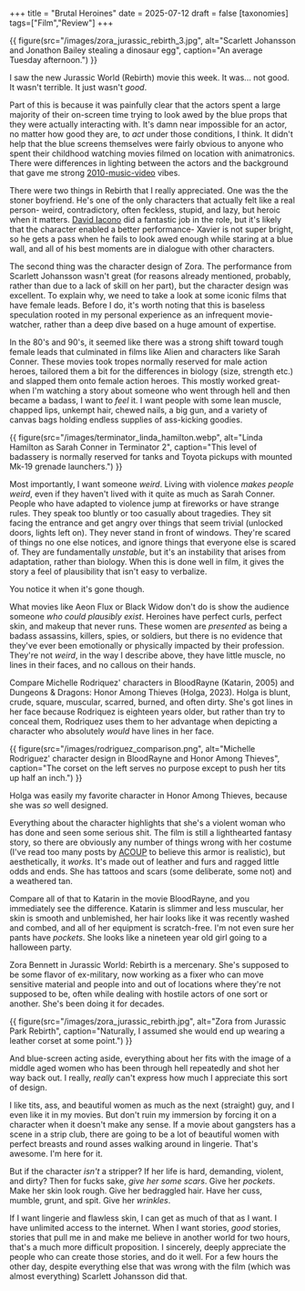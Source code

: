 +++
title = "Brutal Heroines"
date = 2025-07-12
draft = false
[taxonomies]
tags=["Film","Review"]
+++

{{ figure(src="/images/zora_jurassic_rebirth_3.jpg", alt="Scarlett Johansson and Jonathon Bailey stealing a dinosaur egg", caption="An average Tuesday afternoon.") }}

I saw the new Jurassic World (Rebirth) movie this week. It was... not good. It wasn't terrible. It just wasn't *good*. 

Part of this is because it was painfully clear that the actors spent a large majority of their on-screen time trying to look awed by the blue props that they were actually interacting with. It's damn near impossible for an actor, no matter how good they are, to *act* under those conditions, I think. It didn't help that the blue screens themselves were fairly obvious to anyone who spent their childhood watching movies filmed on location with animatronics. There were differences in lighting between the actors and the background that gave me strong [2010-music-video](https://youtu.be/eVTXPUF4Oz4?t=37) vibes.

There were two things in Rebirth that I really appreciated. One was the the stoner boyfriend. He's one of the only characters that actually felt like a real person- weird, contradictory, often feckless, stupid, and lazy, but heroic when it matters. [David Iacono](https://en.wikipedia.org/wiki/David_Iacono) did a fantastic job in the role, but it's likely that the character enabled a better performance- Xavier is not super bright, so he gets a pass when he fails to look awed enough while staring at a blue wall, and all of his best moments are in dialogue with other characters.

The second thing was the character design of Zora. The performance from Scarlett Johansson wasn't great (for reasons already mentioned, probably, rather than due to a lack of skill on her part), but the character design was excellent. To explain why, we need to take a look at some iconic films that have female leads. Before I do, it's worth noting that this is baseless speculation rooted in my personal experience as an infrequent movie-watcher, rather than a deep dive based on a huge amount of expertise.

In the 80's and 90's, it seemed like there was a strong shift toward tough female leads that culminated in films like Alien and characters like Sarah Conner. These movies took tropes normally reserved for male action heroes, tailored them a bit for the differences in biology (size, strength etc.) and slapped them onto female action heroes. This mostly worked great- when I'm watching a story about someone who went through hell and then became a badass, I want to *feel* it. I want people with some lean muscle, chapped lips, unkempt hair, chewed nails, a big gun, and a variety of canvas bags holding endless supplies of ass-kicking goodies.

{{ figure(src="/images/terminator_linda_hamilton.webp", alt="Linda Hamilton as Sarah Conner in Terminator 2", caption="This level of badassery is normally reserved for tanks and Toyota pickups with mounted Mk-19 grenade launchers.") }}

Most importantly, I want someone *weird*. Living with violence *makes people weird*, even if they haven't lived with it quite as much as Sarah Conner. People who have adapted to violence jump at fireworks or have strange rules. They speak too bluntly or too casually about tragedies. They sit facing the entrance and get angry over things that seem trivial (unlocked doors, lights left on). They never stand in front of windows. They're scared of things no one else notices, and ignore things that everyone else is scared of. They are fundamentally *unstable*, but it's an instability that arises from adaptation, rather than biology. When this is done well in film, it gives the story a feel of plausibility that isn't easy to verbalize. 

You notice it when it's gone though.

What movies like Aeon Flux or Black Widow don't do is show the audience someone *who could plausibly exist*. Heroines have perfect curls, perfect skin, and makeup that never runs. These women are *presented* as being a badass assassins, killers, spies, or soldiers, but there is no evidence that they've ever been emotionally or physically impacted by their profession. They're not *weird*, in the way I describe above, they have little muscle, no lines in their faces, and no callous on their hands. 

Compare Michelle Rodriquez' characters in BloodRayne (Katarin, 2005) and Dungeons & Dragons: Honor Among Thieves (Holga, 2023). Holga is blunt, crude, square, muscular, scarred, burned, and often dirty. She's got lines in her face because Rodriquez is eighteen years older, but rather than try to conceal them, Rodriquez uses them to her advantage when depicting a character who absolutely *would* have lines in her face.

{{ figure(src="/images/rodriguez_comparison.png", alt="Michelle Rodriguez' character design in BloodRayne and Honor Among Thieves", caption="The corset on the left serves no purpose except to push her tits up half an inch.") }}

Holga was easily my favorite character in Honor Among Thieves, because she was *so* well designed. 

Everything about the character highlights that she's a violent woman who has done and seen some serious shit. The film is still a lighthearted fantasy story, so there are obviously any number of things wrong with her costume (I've read too many posts by [ACOUP](https://acoup.blog/2019/05/03/collections-armor-in-order-part-ii/) to believe this armor is realistic), but aesthetically, it *works*. It's made out of leather and furs and ragged little odds and ends. She has tattoos and scars (some deliberate, some not) and a weathered tan.

Compare all of that to Katarin in the movie BloodRayne, and you immediately see the difference. Katarin is slimmer and less muscular, her skin is smooth and unblemished, her hair looks like it was recently washed and combed, and all of her equipment is scratch-free. I'm not even sure her pants have *pockets*. She looks like a nineteen year old girl going to a halloween party.

Zora Bennett in Jurassic World: Rebirth is a mercenary. She's supposed to be some flavor of ex-military, now working as a fixer who can move sensitive material and people into and out of locations where they're not supposed to be, often while dealing with hostile actors of one sort or another. She's been doing it for decades.

{{ figure(src="/images/zora_jurassic_rebirth.jpg", alt="Zora from Jurassic Park Rebirth", caption="Naturally, I assumed she would end up wearing a leather corset at some point.") }}

And blue-screen acting aside, everything about her fits with the image of a middle aged women who has been through hell repeatedly and shot her way back out. I really, *really* can't express how much I appreciate this sort of design. 

I like tits, ass, and beautiful women as much as the next (straight) guy, and I even like it in my movies. But don't ruin my immersion by forcing it on a character when it doesn't make any sense. If a movie about gangsters has a scene in a strip club, there are going to be a lot of beautiful women with perfect breasts and round asses walking around in lingerie. That's awesome. I'm here for it. 

But if the character *isn't* a stripper? If her life is hard, demanding, violent, and dirty? Then for fucks sake, *give her some scars*. Give her *pockets*. Make her skin look rough. Give her bedraggled hair. Have her cuss, mumble, grunt, and spit. Give her *wrinkles*.

If I want lingerie and flawless skin, I can get as much of that as I want. I have unlimited access to the internet. When I want stories, *good* stories, stories that pull me in and make me believe in another world for two hours, that's a much more difficult proposition. I sincerely, deeply appreciate the people who can create those stories, and do it well. For a few hours the other day, despite everything else that was wrong with the film (which was almost everything) Scarlett Johansson did that.
